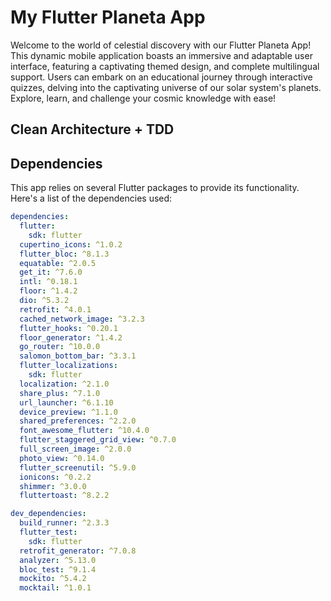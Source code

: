 # My Flutter Planeta App

Welcome to the world of celestial discovery with our Flutter Planeta App! This dynamic mobile application boasts an immersive and adaptable user interface, featuring a captivating themed design, and complete multilingual support. Users can embark on an educational journey through interactive quizzes, delving into the captivating universe of our solar system's planets. Explore, learn, and challenge your cosmic knowledge with ease!

## Clean Architecture + TDD

## Dependencies

This app relies on several Flutter packages to provide its functionality. Here's a list of the dependencies used:

```yaml
dependencies:
  flutter:
    sdk: flutter
  cupertino_icons: ^1.0.2
  flutter_bloc: ^8.1.3
  equatable: ^2.0.5
  get_it: ^7.6.0
  intl: ^0.18.1
  floor: ^1.4.2
  dio: ^5.3.2
  retrofit: ^4.0.1
  cached_network_image: ^3.2.3
  flutter_hooks: ^0.20.1
  floor_generator: ^1.4.2
  go_router: ^10.0.0
  salomon_bottom_bar: ^3.3.1
  flutter_localizations:
    sdk: flutter
  localization: ^2.1.0
  share_plus: ^7.1.0
  url_launcher: ^6.1.10
  device_preview: ^1.1.0
  shared_preferences: ^2.2.0
  font_awesome_flutter: ^10.4.0
  flutter_staggered_grid_view: ^0.7.0
  full_screen_image: ^2.0.0
  photo_view: ^0.14.0
  flutter_screenutil: ^5.9.0
  ionicons: ^0.2.2
  shimmer: ^3.0.0
  fluttertoast: ^8.2.2

dev_dependencies:
  build_runner: ^2.3.3
  flutter_test:
    sdk: flutter
  retrofit_generator: ^7.0.8
  analyzer: ^5.13.0
  bloc_test: ^9.1.4
  mockito: ^5.4.2
  mocktail: ^1.0.1
